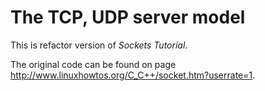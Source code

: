 # The TCP, UDP server model

This is refactor version of _Sockets Tutorial_.

The original code can be found on page http://www.linuxhowtos.org/C_C++/socket.htm?userrate=1.

